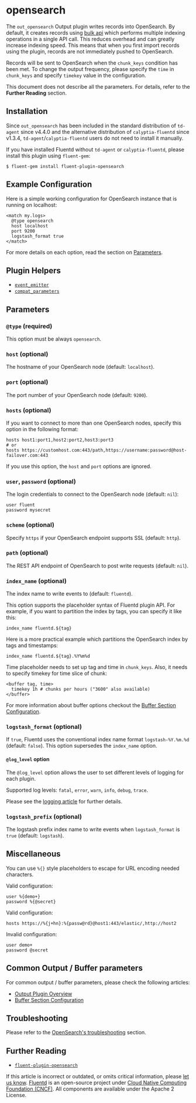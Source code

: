 # opensearch

The `out_opensearch` Output plugin writes records into OpenSearch. By default, it creates records using [bulk api](https://opensearch.org/docs/latest/opensearch/rest-api/document-apis/bulk/) which performs multiple indexing operations in a single API call. This reduces overhead and can greatly increase indexing speed. This means that when you first import records using the plugin, records are not immediately pushed to OpenSearch.

Records will be sent to OpenSearch when the `chunk_keys` condition has been met. To change the output frequency, please specify the `time` in `chunk_keys` and specify `timekey` value in the configuration.

This document does not describe all the parameters. For details, refer to the **Further Reading** section.

## Installation

Since `out_opensearch` has been included in the standard distribution of `td-agent` since v4.4.0 and the alternative distribution of `calyptia-fluentd` since v1.3.4, `td-agent`/`calyptia-fluentd` users do not need to install it manually.

If you have installed Fluentd without `td-agent` or `calyptia-fluentd`, please install this plugin using `fluent-gem`:

```text
$ fluent-gem install fluent-plugin-opensearch
```

## Example Configuration

Here is a simple working configuration for OpenSearch instance that is running on localhost:

```text
<match my.logs>
  @type opensearch
  host localhost
  port 9200
  logstash_format true
</match>
```

For more details on each option, read the section on [Parameters](opensearch.md#parameters).

## Plugin Helpers

* [`event_emitter`](../plugin-helper-overview/api-plugin-helper-event_emitter.md)
* [`compat_parameters`](../plugin-helper-overview/api-plugin-helper-compat_parameters.md)

## Parameters

### `@type` \(required\)

This option must be always `opensearch`.

### `host` \(optional\)

The hostname of your OpenSearch node \(default: `localhost`\).

### `port` \(optional\)

The port number of your OpenSearch node \(default: `9200`\).

### `hosts` \(optional\)

If you want to connect to more than one OpenSearch nodes, specify this option in the following format:

```text
hosts host1:port1,host2:port2,host3:port3
# or
hosts https://customhost.com:443/path,https://username:password@host-failover.com:443
```

If you use this option, the `host` and `port` options are ignored.

### `user`, `password` \(optional\)

The login credentials to connect to the OpenSearch node \(default: `nil`\):

```text
user fluent
password mysecret
```

### `scheme` \(optional\)

Specify `https` if your OpenSearch endpoint supports SSL \(default: `http`\).

### `path` \(optional\)

The REST API endpoint of OpenSearch to post write requests \(default: `nil`\).

### `index_name` \(optional\)

The index name to write events to \(default: `fluentd`\).

This option supports the placeholder syntax of Fluentd plugin API. For example, if you want to partition the index by tags, you can specify it like this:

```text
index_name fluentd.${tag}
```

Here is a more practical example which partitions the OpenSearch index by tags and timestamps:

```text
index_name fluentd.${tag}.%Y%m%d
```

Time placeholder needs to set up tag and time in `chunk_keys`. Also, it needs to specify timekey for time slice of chunk:

```text
<buffer tag, time>
  timekey 1h # chunks per hours ("3600" also available)
</buffer>
```

For more information about buffer options checkout the [Buffer Section Configuration](../configuration/buffer-section.md).

### `logstash_format` \(optional\)

If `true`, Fluentd uses the conventional index name format `logstash-%Y.%m.%d` \(default: `false`\). This option supersedes the `index_name` option.

#### `@log_level` option

The `@log_level` option allows the user to set different levels of logging for each plugin.

Supported log levels: `fatal`, `error`, `warn`, `info`, `debug`, `trace`.

Please see the [logging article](../deployment/logging.md) for further details.

### `logstash_prefix` \(optional\)

The logstash prefix index name to write events when `logstash_format` is `true` \(default: `logstash`\).

## Miscellaneous

You can use `%{}` style placeholders to escape for URL encoding needed characters.

Valid configuration:

```text
user %{demo+}
password %{@secret}
```

Valid configuration:

```text
hosts https://%{j+hn}:%{passw@rd}@host1:443/elastic/,http://host2
```

Invalid configuration:

```text
user demo+
password @secret
```

## Common Output / Buffer parameters

For common output / buffer parameters, please check the following articles:

* [Output Plugin Overview](./)
* [Buffer Section Configuration](../configuration/buffer-section.md)

## Troubleshooting

Please refer to the [OpenSearch's troubleshooting](https://github.com/fluent/fluent-plugin-opensearch#troubleshooting) section.

## Further Reading

* [`fluent-plugin-opensearch`](https://github.com/fluent/fluent-plugin-opensearch)

If this article is incorrect or outdated, or omits critical information, please [let us know](https://github.com/fluent/fluentd-docs-gitbook/issues?state=open). [Fluentd](http://www.fluentd.org/) is an open-source project under [Cloud Native Computing Foundation \(CNCF\)](https://cncf.io/). All components are available under the Apache 2 License.
